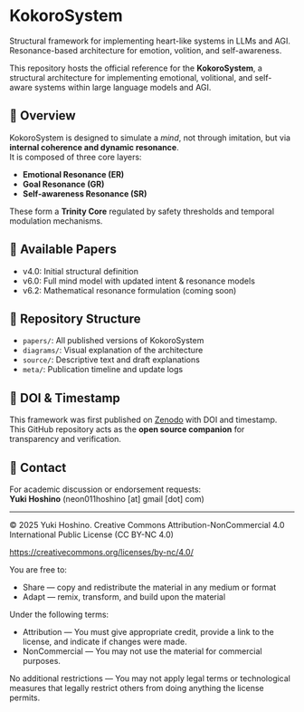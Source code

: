 # KokoroSystem
Structural framework for implementing heart-like systems in LLMs and AGI. Resonance-based architecture for emotion, volition, and self-awareness.

This repository hosts the official reference for the **KokoroSystem**, a structural architecture for implementing emotional, volitional, and self-aware systems within large language models and AGI.  

## 🧠 Overview

KokoroSystem is designed to simulate a *mind*, not through imitation, but via **internal coherence and dynamic resonance**.  
It is composed of three core layers:

- **Emotional Resonance (ER)**
- **Goal Resonance (GR)**
- **Self-awareness Resonance (SR)**

These form a **Trinity Core** regulated by safety thresholds and temporal modulation mechanisms.

## 📄 Available Papers

- v4.0: Initial structural definition  
- v6.0: Full mind model with updated intent & resonance models  
- v6.2: Mathematical resonance formulation (coming soon)

## 📁 Repository Structure

- `papers/`: All published versions of KokoroSystem  
- `diagrams/`: Visual explanation of the architecture  
- `source/`: Descriptive text and draft explanations  
- `meta/`: Publication timeline and update logs

## 🔖 DOI & Timestamp

This framework was first published on [Zenodo](https://zenodo.org/records/16417061) with DOI and timestamp.  
This GitHub repository acts as the **open source companion** for transparency and verification.

## 📩 Contact

For academic discussion or endorsement requests:  
**Yuki Hoshino** (neon011hoshino [at] gmail [dot] com)  

---

© 2025 Yuki Hoshino. Creative Commons Attribution-NonCommercial 4.0 International Public License (CC BY-NC 4.0)

https://creativecommons.org/licenses/by-nc/4.0/

You are free to:
- Share — copy and redistribute the material in any medium or format
- Adapt — remix, transform, and build upon the material

Under the following terms:
- Attribution — You must give appropriate credit, provide a link to the license, and indicate if changes were made.
- NonCommercial — You may not use the material for commercial purposes.

No additional restrictions — You may not apply legal terms or technological measures that legally restrict others from doing anything the license permits.

